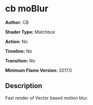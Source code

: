 # cb moBlur

**Author:** CB

**Shader Type:** Matchbox

**Action:** No

**Timeline:** No

**Transition:** No

**Minimum Flame Version:** 2017.0


## Description
Fast render of Vector based motion blur.
